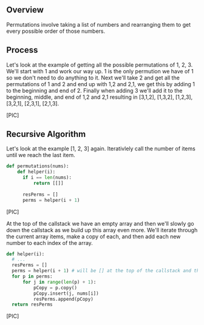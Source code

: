## Overview
Permutations involve taking a list of numbers and rearranging them to get every possible order of those numbers.

## Process
Let's look at the example of getting all the possible permutations of 1, 2, 3.  We'll start with 1 and work our way up.  1 is the only permution we have of 1 so we don't need to do anything to it.  Next we'll take 2 and get all the permutations of 1 and 2 and end up with 1,2 and 2,1, we get this by adding 1 to the beginning and end of 2.  Finally when adding 3 we'll add it to the beginning, middle, and end of 1,2 and 2,1 resulting in [3,1,2],
[1,3,2], [1,2,3], [3,2,1], [2,3,1], [2,1,3].

[PIC]

## Recursive Algorithm
Let's look at the example [1, 2, 3] again.  Iterativlely call the number of items until we reach the last item.  

```python
def permutations(nums):
    def helper(i):   
      if i == len(nums):
          return [[]]
      
      resPerms = []
      perms = helper(i + 1)
```

[PIC]

At the top of the callstack we have an empty array and then we'll slowly go down the callstack as we build up this array even more. We'll iterate through the current array items, make a copy of each, and then add each new number to each index of the array.  
```python
def helper(i):   
  # ...
  resPerms = []
  perms = helper(i + 1) # will be [] at the top of the callstack and then build out as we go down 
  for p in perms:
      for j in range(len(p) + 1):
          pCopy = p.copy()
          pCopy.insert(j, nums[i])
          resPerms.append(pCopy)
  return resPerms
```

[PIC]